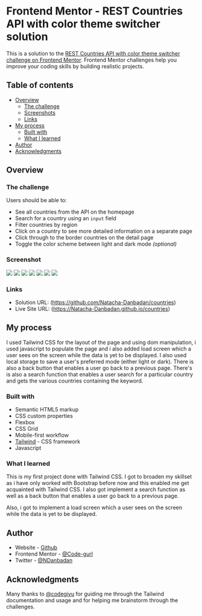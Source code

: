 # Frontend Mentor - REST Countries API with color theme switcher solution

This is a solution to the [REST Countries API with color theme switcher challenge on Frontend Mentor](https://www.frontendmentor.io/challenges/rest-countries-api-with-color-theme-switcher-5cacc469fec04111f7b848ca). Frontend Mentor challenges help you improve your coding skills by building realistic projects. 

## Table of contents

- [Overview](#overview)
  - [The challenge](#the-challenge)
  - [Screenshots](#screenshot)
  - [Links](#links)
- [My process](#my-process)
  - [Built with](#built-with)
  - [What I learned](#what-i-learned)
- [Author](#author)
- [Acknowledgments](#acknowledgments)


## Overview

### The challenge

Users should be able to:

- See all countries from the API on the homepage
- Search for a country using an `input` field
- Filter countries by region
- Click on a country to see more detailed information on a separate page
- Click through to the border countries on the detail page
- Toggle the color scheme between light and dark mode *(optional)*

### Screenshot

![](/src/dark-mode.JPG)
![](/src/light%20mode.JPG)
![](/src/loading%20screen.JPG)
![](/src/details-page.JPG)
![](/src/details-mobile.JPG)
![](/src/search.JPG)
![](/src/search-tab.JPG)


### Links

- Solution URL: (https://github.com/Natacha-Danbadan/countries)
- Live Site URL: (https://Natacha-Danbadan.github.io/countries)

## My process
I  used Tailwind CSS for the layout of the page and using dom manipulation, i used javascript to populate the page and i also added load screen which a user sees on the screen while the data is yet to be displayed. I also used local storage to save a user's preferred mode (either light or dark). There is also a back button that enables a user go back to a previous page. There's is also a search function that enables a user search for a particular country and gets the various countries containing the keyword.

### Built with

- Semantic HTML5 markup
- CSS custom properties
- Flexbox
- CSS Grid
- Mobile-first workflow
- [Tailwind](https://tailwindcss.com/) - CSS framework
- Javascript


### What I learned

This is my first project done with Tailwind CSS. I got to broaden my skillset as i have only worked with Bootstrap before now and this enabled me get acquainted with Tailwind CSS. I also got implement a search function as well as a back button that enables a user go back to a previous page.

Also, i got to implement a load screen which a user sees on the screen while the data is yet to be displayed.

## Author

- Website - [Github](https://github.com/Natacha-Danbadan)
- Frontend Mentor - [@Code-gurl](https://www.frontendmentor.io/profile/Natacha-Danbadan)
- Twitter - [@NDanbadan](https://twitter.com/NDanbadan)

## Acknowledgments

Many thanks to [@codegiyu](https://github.com/codegiyu) for guiding me through the Tailwind documentation and usage and for helping me brainstorm through the challenges.

